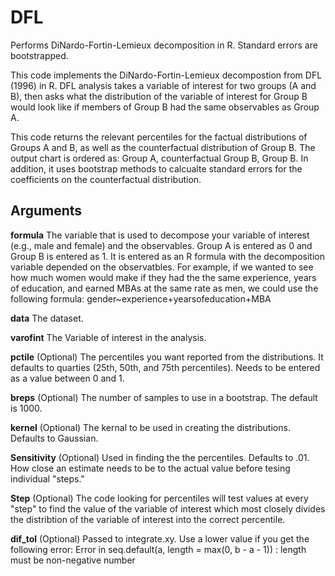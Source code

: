 # DFL
Performs DiNardo-Fortin-Lemieux decomposition in R. Standard errors are bootstrapped.

This code implements the DiNardo-Fortin-Lemieux decompostion from DFL (1996) in R. DFL analysis takes a variable of interest for two groups (A and B), then asks what the distribution of the variable of interest for Group B would look like if members of Group B had the same observables as Group A.

This code returns the relevant percentiles for the factual distributions of Groups A and B, as well as the counterfactual distribution of Group B. The output chart is ordered as: Group A, counterfactual Group B, Group B. In addition, it uses bootstrap methods to calcualte standard errors for the coefficients on the counterfactual distribution.

## Arguments
**formula**   The variable that is used to decompose your variable of interest (e.g., male and female) and the observables. Group A is entered as 0 and Group B is entered as 1. It is entered as an R formula with the decomposition variable depended on the observatbles. For example, if we wanted to see how much women would make if they had the the same experience, years of education, and earned MBAs at the same rate as men, we could use the following formula:
gender~experience+yearsofeducation+MBA

**data**    The dataset.

**varofint**    The Variable of interest in the analysis.

**pctile**    (Optional) The percentiles you want reported from the distributions. It defaults to quarties (25th, 50th, and 75th percentiles). Needs to be entered as a value between 0 and 1.

**breps**   (Optional) The number of samples to use in a bootstrap. The default is 1000.

**kernel**    (Optional) The kernal to be used in creating the distributions. Defaults to Gaussian.

**Sensitivity**   (Optional) Used in finding the the percentiles. Defaults to .01. How close an estimate needs to be to the actual value before tesing individual "steps."

**Step**    (Optional) The code looking for percentiles will test values at every "step" to find the value of the variable of interest which most closely divides the distribtion of the variable of interest into the correct percentile.

**dif_tol**   (Optional) Passed to integrate.xy. Use a lower value if you get the following error:
 Error in seq.default(a, length = max(0, b - a - 1)) : 
  length must be non-negative number 
